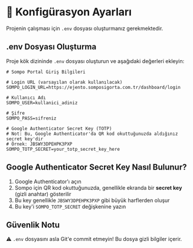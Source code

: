 # 🔐 Konfigürasyon Ayarları

Projenin çalışması için `.env` dosyası oluşturmanız gerekmektedir.

## .env Dosyası Oluşturma

Proje kök dizininde `.env` dosyası oluşturun ve aşağıdaki değerleri ekleyin:

```env
# Sompo Portal Giriş Bilgileri

# Login URL (varsayılan olarak kullanılacak)
SOMPO_LOGIN_URL=https://ejento.somposigorta.com.tr/dashboard/login

# Kullanıcı Adı
SOMPO_USER=kullanici_adiniz

# Şifre
SOMPO_PASS=sifreniz

# Google Authenticator Secret Key (TOTP)
# Not: Bu, Google Authenticator'da QR kod okuttuğunuzda aldığınız secret key'dir
# Örnek: JBSWY3DPEHPK3PXP
SOMPO_TOTP_SECRET=your_totp_secret_key_here
```

## Google Authenticator Secret Key Nasıl Bulunur?

1. Google Authenticator'ı açın
2. Sompo için QR kod okuttuğunuzda, genellikle ekranda bir **secret key** (gizli anahtar) gösterilir
3. Bu key genellikle `JBSWY3DPEHPK3PXP` gibi büyük harflerden oluşur
4. Bu key'i `SOMPO_TOTP_SECRET` değişkenine yazın

## Güvenlik Notu

⚠️ `.env` dosyasını asla Git'e commit etmeyin! Bu dosya gizli bilgiler içerir.

